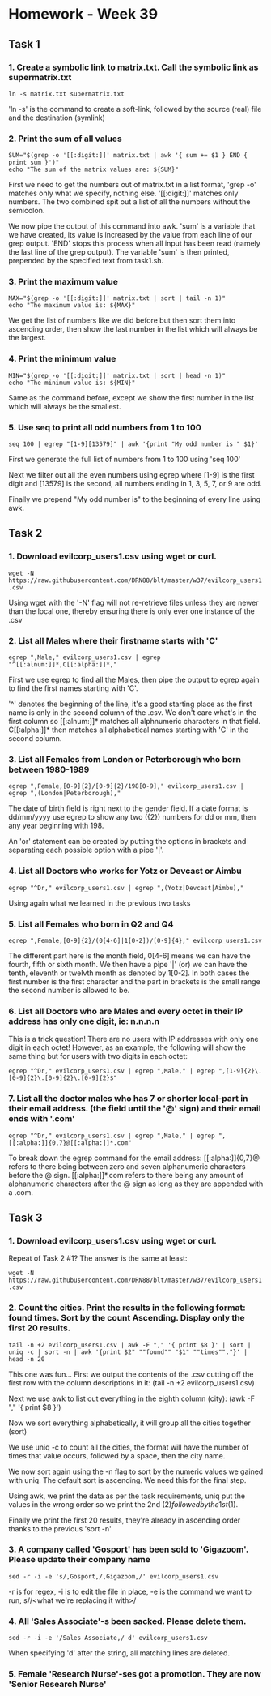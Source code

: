 # Homework - Week 39

## Task 1

### 1. Create a symbolic link to matrix.txt. Call the symbolic link as supermatrix.txt

`ln -s matrix.txt supermatrix.txt`

'ln -s' is the command to create a soft-link, followed by the source (real) file and the destination (symlink)

### 2. Print the sum of all values

```
SUM="$(grep -o '[[:digit:]]' matrix.txt | awk '{ sum += $1 } END { print sum }')"
echo "The sum of the matrix values are: ${SUM}"
```

First we need to get the numbers out of matrix.txt in a list format, 'grep -o' matches only what we specify, nothing else. '[[:digit:]]' matches only numbers. The two combined spit out a list of all the numbers without the semicolon.

We now pipe the output of this command into awk. 'sum' is a variable that we have created, its value is increased by the value from each line of our grep output. 'END' stops this process when all input has been read (namely the last line of the grep output). The variable 'sum' is then printed, prepended by the specified text from task1.sh.

### 3. Print the maximum value

```
MAX="$(grep -o '[[:digit:]]' matrix.txt | sort | tail -n 1)"
echo "The maximum value is: ${MAX}"
```

We get the list of numbers like we did before but then sort them into ascending order, then show the last number in the list which will always be the largest.

### 4. Print the minimum value

```
MIN="$(grep -o '[[:digit:]]' matrix.txt | sort | head -n 1)"
echo "The minimum value is: ${MIN}"
```

Same as the command before, except we show the first number in the list which will always be the smallest.

### 5. Use seq to print all odd numbers from 1 to 100

`seq 100 | egrep "[1-9][13579]" | awk '{print "My odd number is " $1}'`

First we generate the full list of numbers from 1 to 100 using 'seq 100'

Next we filter out all the even numbers using egrep where [1-9] is the first digit and [13579] is the second, all numbers ending in 1, 3, 5, 7, or 9 are odd.

Finally we prepend "My odd number is" to the beginning of every line using awk.

## Task 2

### 1. Download evilcorp_users1.csv using wget or curl.

`wget -N https://raw.githubusercontent.com/DRN88/blt/master/w37/evilcorp_users1.csv`

Using wget with the '-N' flag will not re-retrieve files unless they are newer than the local one, thereby ensuring there is only ever one instance of the .csv

### 2. List all Males where their firstname starts with 'C'

`egrep ",Male," evilcorp_users1.csv | egrep "^[[:alnum:]]*,C[[:alpha:]]*,"`

First we use egrep to find all the Males, then pipe the output to egrep again to find the first names starting with 'C'.

'^' denotes the beginning of the line, it's a good starting place as the first name is only in the second column of the .csv. We don't care what's in the first column so [[:alnum:]]* matches all alphnumeric characters in that field. C[[:alpha:]]* then matches all alphabetical names starting with 'C' in the second column.

### 3. List all Females from London or Peterborough who born between 1980-1989

`egrep ",Female,[0-9]{2}/[0-9]{2}/198[0-9]," evilcorp_users1.csv | egrep ",(London|Peterborough),"`

The date of birth field is right next to the gender field. If a date format is dd/mm/yyyy use egrep to show any two ({2}) numbers for dd or mm, then any year beginning with 198.

An 'or' statement can be created by putting the options in brackets and separating each possible option with a pipe '|'.

### 4. List all Doctors who works for Yotz or Devcast or Aimbu

`egrep "^Dr," evilcorp_users1.csv | egrep ",(Yotz|Devcast|Aimbu)," `

Using again what we learned in the previous two tasks

### 5. List all Females who born in Q2 and Q4

`egrep ",Female,[0-9]{2}/(0[4-6]|1[0-2])/[0-9]{4}," evilcorp_users1.csv`

The different part here is the month field, 0[4-6] means we can have the fourth, fifth or sixth month. We then have a pipe '|' (or) we can have the tenth, eleventh or twelvth month as denoted by 1[0-2]. In both cases the first number is the first character and the part in brackets is the small range the second number is allowed to be.

### 6. List all Doctors who are Males and every octet in their IP address has only one digit, ie: n.n.n.n

This is a trick question! There are no users with IP addresses with only one digit in each octet! However, as an example, the following will show the same thing but for users with two digits in each octet:

`egrep "^Dr," evilcorp_users1.csv | egrep ",Male," | egrep ",[1-9]{2}\.[0-9]{2}\.[0-9]{2}\.[0-9]{2}$"`

### 7. List all the doctor males who has 7 or shorter local-part in their email address. (the field until the '@' sign) and their email ends with '.com'

`egrep "^Dr," evilcorp_users1.csv | egrep ",Male," | egrep ",[[:alpha:]]{0,7}@[[:alpha:]]*.com"`

To break down the egrep command for the email address: [[:alpha:]]{0,7}@ refers to there being between zero and seven alphanumeric characters before the @ sign. [[:alpha:]]*.com refers to there being any amount of alphanumeric characters after the @ sign as long as they are appended with a .com.

## Task 3

### 1. Download evilcorp_users1.csv using wget or curl.

Repeat of Task 2 #1? The answer is the same at least:

`wget -N https://raw.githubusercontent.com/DRN88/blt/master/w37/evilcorp_users1.csv`

### 2. Count the cities. Print the results in the following format: <city> found <count> times. Sort by the count Ascending. Display only the first 20 results.

```
tail -n +2 evilcorp_users1.csv | awk -F "," '{ print $8 }' | sort | uniq -c | sort -n | awk '{print $2" ""found"" "$1" ""times""."}' | head -n 20
```

This one was fun... First we output the contents of the .csv cutting off the first row with the column descriptions in it: (tail -n +2 evilcorp_users1.csv)

Next we use awk to list out everything in the eighth column (city): (awk -F "," '{ print $8 }')

Now we sort everything alphabetically, it will group all the cities together (sort)

We use uniq -c to count all the cities, the format will have the number of times that value occurs, followed by a space, then the city name.

We now sort again using the -n flag to sort by the numeric values we gained with uniq. The default sort is ascending. We need this for the final step.

Using awk, we print the data as per the task requirements, uniq put the values in the wrong order so we print the 2nd ($2) followed by the 1st ($1).

Finally we print the first 20 results, they're already in ascending order thanks to the previous 'sort -n'

### 3. A company called 'Gosport' has been sold to 'Gigazoom'. Please update their company name

`sed -r -i -e 's/,Gosport,/,Gigazoom,/' evilcorp_users1.csv`

-r is for regex, -i is to edit the file in place, -e is the command we want to run, s/<what we we to replace>/<what we're replacing it with>/

### 4. All 'Sales Associate'-s been sacked. Please delete them.

`sed -r -i -e '/Sales Associate,/ d' evilcorp_users1.csv`

When specifying 'd' after the string, all matching lines are deleted.

### 5. Female 'Research Nurse'-ses got a promotion. They are now 'Senior Research Nurse'








